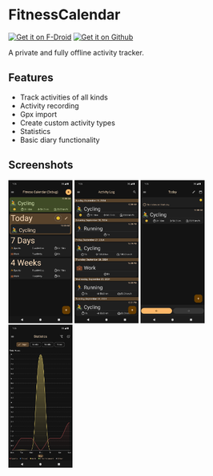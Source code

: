 # FitnessCalendar

[<img src="https://f-droid.org/badge/get-it-on.png" alt="Get it on F-Droid" height="80">](https://f-droid.org/packages/com.inky.fitnesscalendar)
[<img src="https://github.com/user-attachments/assets/59dd953e-c30d-4d11-b156-47f0977141ca" alt="Get it on Github" height="80">](https://github.com/Inky-developer/FitnessCalendar/releases)


A private and fully offline activity tracker.

## Features
- Track activities of all kinds
- Activity recording
- Gpx import
- Create custom activity types
- Statistics
- Basic diary functionality

## Screenshots

<div>
  <img src="https://github.com/Inky-developer/FitnessCalendar/blob/master/fastlane/metadata/android/en-US/images/phoneScreenshots/initial_view_1727607981852.png" width="128">
  <img src="https://github.com/Inky-developer/FitnessCalendar/blob/master/fastlane/metadata/android/en-US/images/phoneScreenshots/activity_log_1727607983005.png" width="128">
  <img src="https://github.com/Inky-developer/FitnessCalendar/blob/master/fastlane/metadata/android/en-US/images/phoneScreenshots/day_view_1727607982460.png" width="128">
  <img src="https://github.com/Inky-developer/FitnessCalendar/blob/master/fastlane/metadata/android/en-US/images/phoneScreenshots/statistics_1727607984506.png" width="128">
</div>
